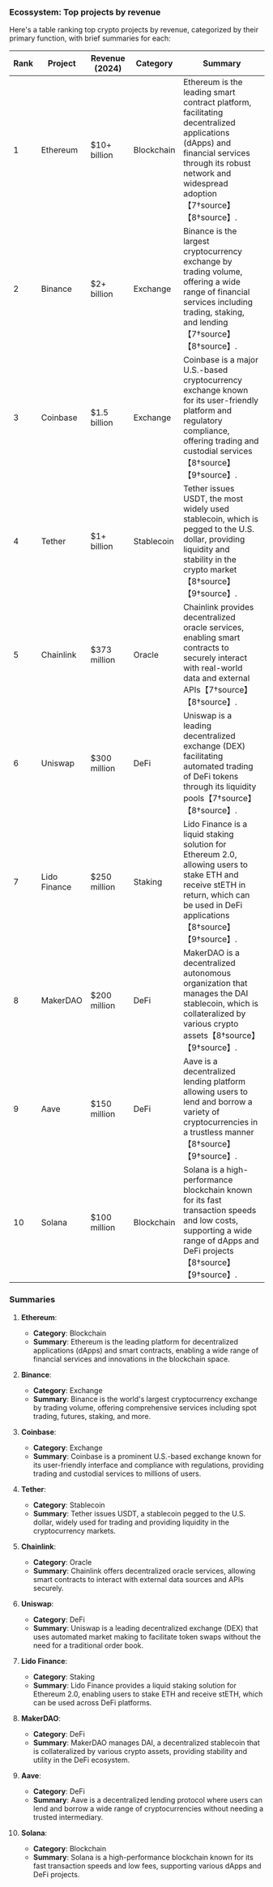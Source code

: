 ### Ecossystem: Top projects by revenue

Here's a table ranking top crypto projects by revenue, categorized by their primary function, with brief summaries for each:

| Rank | Project      | Revenue (2024) | Category   | Summary                                                                                                                                                                                             |
| ---- | ------------ | -------------- | ---------- | --------------------------------------------------------------------------------------------------------------------------------------------------------------------------------------------------- |
| 1    | Ethereum     | $10+ billion   | Blockchain | Ethereum is the leading smart contract platform, facilitating decentralized applications (dApps) and financial services through its robust network and widespread adoption【7†source】【8†source】. |
| 2    | Binance      | $2+ billion    | Exchange   | Binance is the largest cryptocurrency exchange by trading volume, offering a wide range of financial services including trading, staking, and lending【7†source】【8†source】.                      |
| 3    | Coinbase     | $1.5 billion   | Exchange   | Coinbase is a major U.S.-based cryptocurrency exchange known for its user-friendly platform and regulatory compliance, offering trading and custodial services【8†source】【9†source】.             |
| 4    | Tether       | $1+ billion    | Stablecoin | Tether issues USDT, the most widely used stablecoin, which is pegged to the U.S. dollar, providing liquidity and stability in the crypto market【8†source】【9†source】.                            |
| 5    | Chainlink    | $373 million   | Oracle     | Chainlink provides decentralized oracle services, enabling smart contracts to securely interact with real-world data and external APIs【7†source】【8†source】.                                     |
| 6    | Uniswap      | $300 million   | DeFi       | Uniswap is a leading decentralized exchange (DEX) facilitating automated trading of DeFi tokens through its liquidity pools【7†source】【8†source】.                                                |
| 7    | Lido Finance | $250 million   | Staking    | Lido Finance is a liquid staking solution for Ethereum 2.0, allowing users to stake ETH and receive stETH in return, which can be used in DeFi applications【8†source】【9†source】.                |
| 8    | MakerDAO     | $200 million   | DeFi       | MakerDAO is a decentralized autonomous organization that manages the DAI stablecoin, which is collateralized by various crypto assets【8†source】【9†source】.                                      |
| 9    | Aave         | $150 million   | DeFi       | Aave is a decentralized lending platform allowing users to lend and borrow a variety of cryptocurrencies in a trustless manner【8†source】【9†source】.                                             |
| 10   | Solana       | $100 million   | Blockchain | Solana is a high-performance blockchain known for its fast transaction speeds and low costs, supporting a wide range of dApps and DeFi projects【8†source】【9†source】.                            |

### Summaries

1. **Ethereum**:

   - **Category**: Blockchain
   - **Summary**: Ethereum is the leading platform for decentralized applications (dApps) and smart contracts, enabling a wide range of financial services and innovations in the blockchain space.

2. **Binance**:

   - **Category**: Exchange
   - **Summary**: Binance is the world's largest cryptocurrency exchange by trading volume, offering comprehensive services including spot trading, futures, staking, and more.

3. **Coinbase**:

   - **Category**: Exchange
   - **Summary**: Coinbase is a prominent U.S.-based exchange known for its user-friendly interface and compliance with regulations, providing trading and custodial services to millions of users.

4. **Tether**:

   - **Category**: Stablecoin
   - **Summary**: Tether issues USDT, a stablecoin pegged to the U.S. dollar, widely used for trading and providing liquidity in the cryptocurrency markets.

5. **Chainlink**:

   - **Category**: Oracle
   - **Summary**: Chainlink offers decentralized oracle services, allowing smart contracts to interact with external data sources and APIs securely.

6. **Uniswap**:

   - **Category**: DeFi
   - **Summary**: Uniswap is a leading decentralized exchange (DEX) that uses automated market making to facilitate token swaps without the need for a traditional order book.

7. **Lido Finance**:

   - **Category**: Staking
   - **Summary**: Lido Finance provides a liquid staking solution for Ethereum 2.0, enabling users to stake ETH and receive stETH, which can be used across DeFi platforms.

8. **MakerDAO**:

   - **Category**: DeFi
   - **Summary**: MakerDAO manages DAI, a decentralized stablecoin that is collateralized by various crypto assets, providing stability and utility in the DeFi ecosystem.

9. **Aave**:

   - **Category**: DeFi
   - **Summary**: Aave is a decentralized lending protocol where users can lend and borrow a wide range of cryptocurrencies without needing a trusted intermediary.

10. **Solana**:
    - **Category**: Blockchain
    - **Summary**: Solana is a high-performance blockchain known for its fast transaction speeds and low fees, supporting various dApps and DeFi projects.
